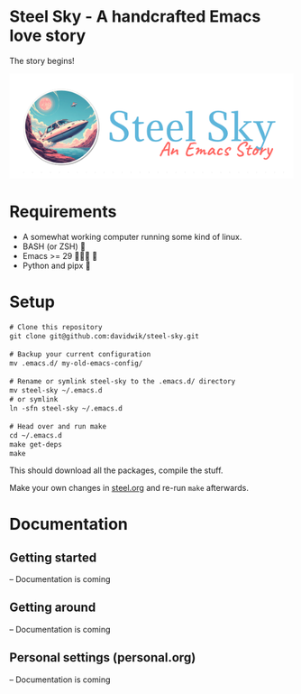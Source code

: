 

# Steel Sky - A handcrafted Emacs love story

The story begins!

![img](img/logo-medium.png)


# Requirements

-   A somewhat working computer running some kind of linux.
-   BASH (or ZSH) 💪
-   Emacs >= 29 🧙🏿‍♂️ 🎠
-   Python and pipx 🐍


# Setup

    # Clone this repository
    git clone git@github.com:davidwik/steel-sky.git
    
    # Backup your current configuration
    mv .emacs.d/ my-old-emacs-config/
    
    # Rename or symlink steel-sky to the .emacs.d/ directory
    mv steel-sky ~/.emacs.d
    # or symlink
    ln -sfn steel-sky ~/.emacs.d
    
    # Head over and run make
    cd ~/.emacs.d
    make get-deps
    make

This should download all the packages, compile the stuff.

Make your own changes in [steel.org](steel.md) and
re-run `make` afterwards.


# Documentation


## Getting started

&#x2013; Documentation is coming


## Getting around

&#x2013; Documentation is coming


## Personal settings (personal.org)

&#x2013; Documentation is coming

